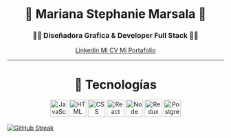 <div align="center">
  
  <h1 align="center">👋 Mariana Stephanie Marsala 👋</h1>
  <h3 align="center"> 👩‍💻 Diseñadora Grafica & Developer Full Stack 👩‍💻</h3>
</div>

<div align="center">
<a href="www.linkedin.com/in/marianamarsala"> Linkedin </a>
<a href="https://acrobat.adobe.com/link/review?uri=urn:aaid:scds:US:5fa3d09e-ee40-30f3-99da-34ca3f31de21"> Mi CV </a>
<a href=""> Mi Portafolio </a>
</div>

---
 <div align="center">
  <h1> 🔨 Tecnologías </h1>
  <div>
    <img
      src="https://www.svgrepo.com/show/303206/javascript-logo.svg"
      title="JavaScript"
      width="40"
      heigth="40"
    />
    <img
      src="https://img2.freepng.es/20181212/cvz/kisspng-html5-computer-icons-logo-image-vector-graphics-5c10a6d685c3d5.4014481815445951585479.jpg"
      title="HTML"
      width="40"
      heigth="40"
    />
       <img
      src="https://cdn-icons-png.flaticon.com/512/5968/5968242.png"
      title="CSS"
      width="40"
      heigth="40"
    />
        <img
      src="https://upload.wikimedia.org/wikipedia/commons/thumb/4/47/React.svg/1200px-React.svg.png"
      title="React"
      width="40"
      heigth="40"
    />
         <img
      src="https://img2.freepng.es/20180425/jrw/kisspng-node-js-javascript-web-application-express-js-comp-5ae0f84e2a4242.1423638015246930701731.jpg"
      title="Node"
      width="40"
      heigth="40"
    />
          <img
      src="https://raw.githubusercontent.com/reduxjs/redux/master/logo/logo-title-dark.png"
      title="Redux"
      width="40"
      heigth="40"
    />
           <img
      src="https://e7.pngegg.com/pngimages/738/738/png-clipart-postgresql-database-logo-application-software-computer-software-mysql-logo-blue-text.png"
      title="PostgresSQL"
      width="40"
      heigth="40"
    />
  </div>
</div>

[![GitHub Streak](http://github-readme-streak-stats.herokuapp.com?user=marsala-mariana&theme=radical&hide_border=falso&locale=es&date_format=j%2Fn%5B%2FY%5D&mode=weekly)](https://git.io/streak-stats)

